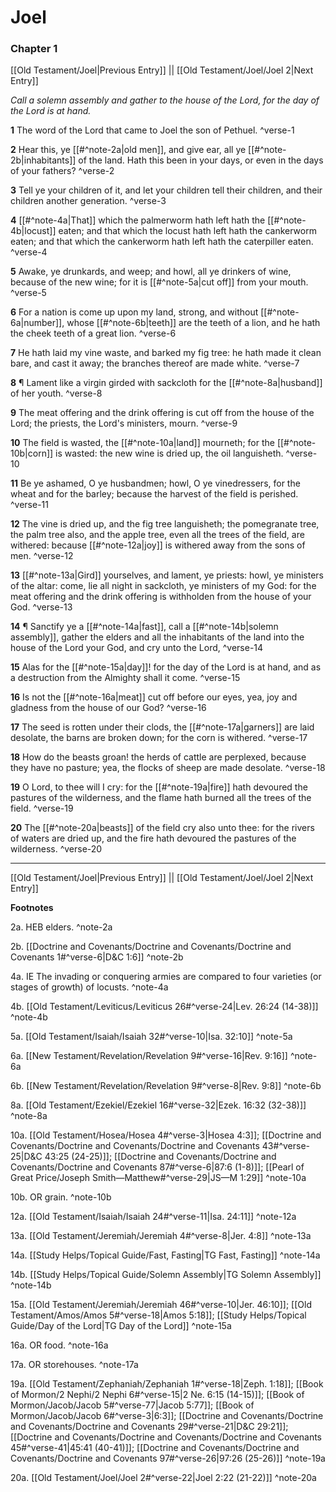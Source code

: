 # Joel

### Chapter 1

[[Old Testament/Joel|Previous Entry]]  ||  [[Old Testament/Joel/Joel 2|Next Entry]]

*Call a solemn assembly and gather to the house of the Lord, for the day of the Lord is at hand.*

**1**  The word of the Lord that came to Joel the son of Pethuel. ^verse-1

**2**  Hear this, ye [[#^note-2a|old men]], and give ear, all ye [[#^note-2b|inhabitants]] of the land. Hath this been in your days, or even in the days of your fathers? ^verse-2

**3**  Tell ye your children of it, and let your children tell their children, and their children another generation. ^verse-3

**4**  [[#^note-4a|That]] which the palmerworm hath left hath the [[#^note-4b|locust]] eaten; and that which the locust hath left hath the cankerworm eaten; and that which the cankerworm hath left hath the caterpiller eaten. ^verse-4

**5**  Awake, ye drunkards, and weep; and howl, all ye drinkers of wine, because of the new wine; for it is [[#^note-5a|cut off]] from your mouth. ^verse-5

**6**  For a nation is come up upon my land, strong, and without [[#^note-6a|number]], whose [[#^note-6b|teeth]] are the teeth of a lion, and he hath the cheek teeth of a great lion. ^verse-6

**7**  He hath laid my vine waste, and barked my fig tree: he hath made it clean bare, and cast it away; the branches thereof are made white. ^verse-7

**8**  ¶ Lament like a virgin girded with sackcloth for the [[#^note-8a|husband]] of her youth. ^verse-8

**9**  The meat offering and the drink offering is cut off from the house of the Lord; the priests, the Lord's ministers, mourn. ^verse-9

**10**  The field is wasted, the [[#^note-10a|land]] mourneth; for the [[#^note-10b|corn]] is wasted: the new wine is dried up, the oil languisheth. ^verse-10

**11**  Be ye ashamed, O ye husbandmen; howl, O ye vinedressers, for the wheat and for the barley; because the harvest of the field is perished. ^verse-11

**12**  The vine is dried up, and the fig tree languisheth; the pomegranate tree, the palm tree also, and the apple tree, even all the trees of the field, are withered: because [[#^note-12a|joy]] is withered away from the sons of men. ^verse-12

**13**  [[#^note-13a|Gird]] yourselves, and lament, ye priests: howl, ye ministers of the altar: come, lie all night in sackcloth, ye ministers of my God: for the meat offering and the drink offering is withholden from the house of your God. ^verse-13

**14**  ¶ Sanctify ye a [[#^note-14a|fast]], call a [[#^note-14b|solemn assembly]], gather the elders and all the inhabitants of the land into the house of the Lord your God, and cry unto the Lord, ^verse-14

**15**  Alas for the [[#^note-15a|day]]! for the day of the Lord is at hand, and as a destruction from the Almighty shall it come. ^verse-15

**16**  Is not the [[#^note-16a|meat]] cut off before our eyes, yea, joy and gladness from the house of our God? ^verse-16

**17**  The seed is rotten under their clods, the [[#^note-17a|garners]] are laid desolate, the barns are broken down; for the corn is withered. ^verse-17

**18**  How do the beasts groan! the herds of cattle are perplexed, because they have no pasture; yea, the flocks of sheep are made desolate. ^verse-18

**19**  O Lord, to thee will I cry: for the [[#^note-19a|fire]] hath devoured the pastures of the wilderness, and the flame hath burned all the trees of the field. ^verse-19

**20**  The [[#^note-20a|beasts]] of the field cry also unto thee: for the rivers of waters are dried up, and the fire hath devoured the pastures of the wilderness. ^verse-20


---
[[Old Testament/Joel|Previous Entry]]  ||  [[Old Testament/Joel/Joel 2|Next Entry]]


**Footnotes**


2a. HEB elders. ^note-2a

2b. [[Doctrine and Covenants/Doctrine and Covenants/Doctrine and Covenants 1#^verse-6|D&C 1:6]] ^note-2b

4a. IE The invading or conquering armies are compared to four varieties (or stages of growth) of locusts. ^note-4a

4b. [[Old Testament/Leviticus/Leviticus 26#^verse-24|Lev. 26:24 (14-38)]] ^note-4b

5a. [[Old Testament/Isaiah/Isaiah 32#^verse-10|Isa. 32:10]] ^note-5a

6a. [[New Testament/Revelation/Revelation 9#^verse-16|Rev. 9:16]] ^note-6a

6b. [[New Testament/Revelation/Revelation 9#^verse-8|Rev. 9:8]] ^note-6b

8a. [[Old Testament/Ezekiel/Ezekiel 16#^verse-32|Ezek. 16:32 (32-38)]] ^note-8a

10a. [[Old Testament/Hosea/Hosea 4#^verse-3|Hosea 4:3]]; [[Doctrine and Covenants/Doctrine and Covenants/Doctrine and Covenants 43#^verse-25|D&C 43:25 (24-25)]]; [[Doctrine and Covenants/Doctrine and Covenants/Doctrine and Covenants 87#^verse-6|87:6 (1-8)]]; [[Pearl of Great Price/Joseph Smith—Matthew#^verse-29|JS—M 1:29]] ^note-10a

10b. OR grain. ^note-10b

12a. [[Old Testament/Isaiah/Isaiah 24#^verse-11|Isa. 24:11]] ^note-12a

13a. [[Old Testament/Jeremiah/Jeremiah 4#^verse-8|Jer. 4:8]] ^note-13a

14a. [[Study Helps/Topical Guide/Fast, Fasting|TG Fast, Fasting]] ^note-14a

14b. [[Study Helps/Topical Guide/Solemn Assembly|TG Solemn Assembly]] ^note-14b

15a. [[Old Testament/Jeremiah/Jeremiah 46#^verse-10|Jer. 46:10]]; [[Old Testament/Amos/Amos 5#^verse-18|Amos 5:18]]; [[Study Helps/Topical Guide/Day of the Lord|TG Day of the Lord]] ^note-15a

16a. OR food. ^note-16a

17a. OR storehouses. ^note-17a

19a. [[Old Testament/Zephaniah/Zephaniah 1#^verse-18|Zeph. 1:18]]; [[Book of Mormon/2 Nephi/2 Nephi 6#^verse-15|2 Ne. 6:15 (14-15)]]; [[Book of Mormon/Jacob/Jacob 5#^verse-77|Jacob 5:77]]; [[Book of Mormon/Jacob/Jacob 6#^verse-3|6:3]]; [[Doctrine and Covenants/Doctrine and Covenants/Doctrine and Covenants 29#^verse-21|D&C 29:21]]; [[Doctrine and Covenants/Doctrine and Covenants/Doctrine and Covenants 45#^verse-41|45:41 (40-41)]]; [[Doctrine and Covenants/Doctrine and Covenants/Doctrine and Covenants 97#^verse-26|97:26 (25-26)]] ^note-19a

20a. [[Old Testament/Joel/Joel 2#^verse-22|Joel 2:22 (21-22)]] ^note-20a